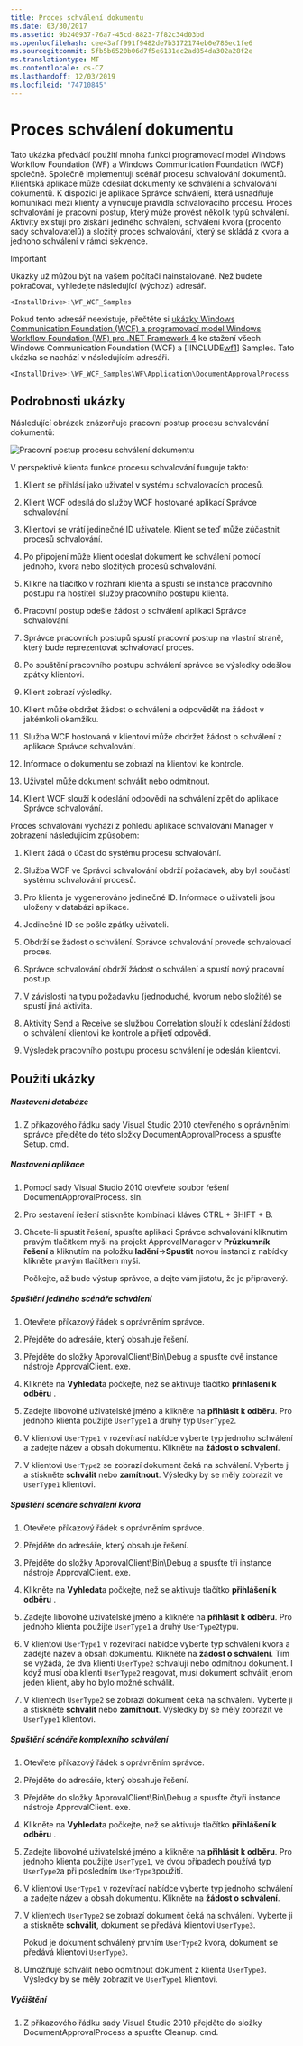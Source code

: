 ```yaml
---
title: Proces schválení dokumentu
ms.date: 03/30/2017
ms.assetid: 9b240937-76a7-45cd-8823-7f82c34d03bd
ms.openlocfilehash: cee43aff991f9482de7b3172174eb0e786ec1fe6
ms.sourcegitcommit: 5fb5b6520b06d7f5e6131ec2ad854da302a28f2e
ms.translationtype: MT
ms.contentlocale: cs-CZ
ms.lasthandoff: 12/03/2019
ms.locfileid: "74710845"
---
```

# <a name="document-approval-process"></a>Proces schválení dokumentu

Tato ukázka předvádí použití mnoha funkcí programovací model Windows Workflow Foundation (WF) a Windows Communication Foundation (WCF) společně. Společně implementují scénář procesu schvalování dokumentů. Klientská aplikace může odesílat dokumenty ke schválení a schvalování dokumentů. K dispozici je aplikace Správce schválení, která usnadňuje komunikaci mezi klienty a vynucuje pravidla schvalovacího procesu. Proces schvalování je pracovní postup, který může provést několik typů schválení. Aktivity existují pro získání jediného schválení, schválení kvora (procento sady schvalovatelů) a složitý proces schvalování, který se skládá z kvora a jednoho schválení v rámci sekvence.

> [!IMPORTANT]
> Ukázky už můžou být na vašem počítači nainstalované. Než budete pokračovat, vyhledejte následující (výchozí) adresář.
>
> `<InstallDrive>:\WF_WCF_Samples`
>
> Pokud tento adresář neexistuje, přečtěte si [ukázky Windows Communication Foundation (WCF) a programovací model Windows Workflow Foundation (WF) pro .NET Framework 4](https://www.microsoft.com/download/details.aspx?id=21459) ke stažení všech Windows Communication Foundation (WCF) a [!INCLUDE[wf1](../../../../includes/wf1-md.md)] Samples. Tato ukázka se nachází v následujícím adresáři.
>
> `<InstallDrive>:\WF_WCF_Samples\WF\Application\DocumentApprovalProcess`

## <a name="sample-details"></a>Podrobnosti ukázky

Následující obrázek znázorňuje pracovní postup procesu schvalování dokumentů:

![Pracovní postup procesu schválení dokumentu](./media/document-approval-process/document-approval-process.jpg)

V perspektivě klienta funkce procesu schvalování funguje takto:

1. Klient se přihlásí jako uživatel v systému schvalovacích procesů.

2. Klient WCF odesílá do služby WCF hostované aplikací Správce schvalování.

3. Klientovi se vrátí jedinečné ID uživatele. Klient se teď může zúčastnit procesů schvalování.

4. Po připojení může klient odeslat dokument ke schválení pomocí jednoho, kvora nebo složitých procesů schvalování.

5. Klikne na tlačítko v rozhraní klienta a spustí se instance pracovního postupu na hostiteli služby pracovního postupu klienta.

6. Pracovní postup odešle žádost o schválení aplikaci Správce schvalování.

7. Správce pracovních postupů spustí pracovní postup na vlastní straně, který bude reprezentovat schvalovací proces.

8. Po spuštění pracovního postupu schválení správce se výsledky odešlou zpátky klientovi.

9. Klient zobrazí výsledky.

10. Klient může obdržet žádost o schválení a odpovědět na žádost v jakémkoli okamžiku.

11. Služba WCF hostovaná v klientovi může obdržet žádost o schválení z aplikace Správce schvalování.

12. Informace o dokumentu se zobrazí na klientovi ke kontrole.

13. Uživatel může dokument schválit nebo odmítnout.

14. Klient WCF slouží k odeslání odpovědi na schválení zpět do aplikace Správce schvalování.

Proces schvalování vychází z pohledu aplikace schvalování Manager v zobrazení následujícím způsobem:

1. Klient žádá o účast do systému procesu schvalování.

2. Služba WCF ve Správci schvalování obdrží požadavek, aby byl součástí systému schvalování procesů.

3. Pro klienta je vygenerováno jedinečné ID. Informace o uživateli jsou uloženy v databázi aplikace.

4. Jedinečné ID se pošle zpátky uživateli.

5. Obdrží se žádost o schválení. Správce schvalování provede schvalovací proces.

6. Správce schvalování obdrží žádost o schválení a spustí nový pracovní postup.

7. V závislosti na typu požadavku (jednoduché, kvorum nebo složité) se spustí jiná aktivita.

8. Aktivity Send a Receive se službou Correlation slouží k odeslání žádosti o schválení klientovi ke kontrole a přijetí odpovědi.

9. Výsledek pracovního postupu procesu schválení je odeslán klientovi.

## <a name="using-the-sample"></a>Použití ukázky

##### <a name="to-set-up-the-database"></a>Nastavení databáze

1. Z příkazového řádku sady Visual Studio 2010 otevřeného s oprávněními správce přejděte do této složky DocumentApprovalProcess a spusťte Setup. cmd.

##### <a name="to-set-up-the-application"></a>Nastavení aplikace

1. Pomocí sady Visual Studio 2010 otevřete soubor řešení DocumentApprovalProcess. sln.

2. Pro sestavení řešení stiskněte kombinaci kláves CTRL + SHIFT + B.

3. Chcete-li spustit řešení, spusťte aplikaci Správce schvalování kliknutím pravým tlačítkem myši na projekt ApprovalManager v **Průzkumník řešení** a kliknutím na položku **ladění**->**Spustit** novou instanci z nabídky klikněte pravým tlačítkem myši.

    Počkejte, až bude výstup správce, a dejte vám jistotu, že je připravený.

##### <a name="to-run-the-single-approval-scenario"></a>Spuštění jediného scénáře schválení

1. Otevřete příkazový řádek s oprávněním správce.

2. Přejděte do adresáře, který obsahuje řešení.

3. Přejděte do složky ApprovalClient\Bin\Debug a spusťte dvě instance nástroje ApprovalClient. exe.

4. Klikněte na **Vyhledat**a počkejte, než se aktivuje tlačítko **přihlášení k odběru** .

5. Zadejte libovolné uživatelské jméno a klikněte na **přihlásit k odběru**. Pro jednoho klienta použijte `UserType1` a druhý typ `UserType2`.

6. V klientovi `UserType1` v rozevírací nabídce vyberte typ jednoho schválení a zadejte název a obsah dokumentu. Klikněte na **žádost o schválení**.

7. V klientovi `UserType2` se zobrazí dokument čeká na schválení. Vyberte ji a stiskněte **schválit** nebo **zamítnout**. Výsledky by se měly zobrazit ve `UserType1` klientovi.

##### <a name="to-run-the-quorum-approval-scenario"></a>Spuštění scénáře schválení kvora

1. Otevřete příkazový řádek s oprávněním správce.

2. Přejděte do adresáře, který obsahuje řešení.

3. Přejděte do složky ApprovalClient\Bin\Debug a spusťte tři instance nástroje ApprovalClient. exe.

4. Klikněte na **Vyhledat**a počkejte, než se aktivuje tlačítko **přihlášení k odběru** .

5. Zadejte libovolné uživatelské jméno a klikněte na **přihlásit k odběru**. Pro jednoho klienta použijte `UserType1` a druhý `UserType2`typu.

6. V klientovi `UserType1` v rozevírací nabídce vyberte typ schválení kvora a zadejte název a obsah dokumentu. Klikněte na **žádost o schválení**. Tím se vyžádá, že dva klienti `UserType2` schvalují nebo odmítnou dokument. I když musí oba klienti `UserType2` reagovat, musí dokument schválit jenom jeden klient, aby ho bylo možné schválit.

7. V klientech `UserType2` se zobrazí dokument čeká na schválení. Vyberte ji a stiskněte **schválit** nebo **zamítnout**. Výsledky by se měly zobrazit ve `UserType1` klientovi.

##### <a name="to-run-the-complex-approval-scenario"></a>Spuštění scénáře komplexního schválení

1. Otevřete příkazový řádek s oprávněním správce.

2. Přejděte do adresáře, který obsahuje řešení.

3. Přejděte do složky ApprovalClient\Bin\Debug a spusťte čtyři instance nástroje ApprovalClient. exe.

4. Klikněte na **Vyhledat**a počkejte, než se aktivuje tlačítko **přihlášení k odběru** .

5. Zadejte libovolné uživatelské jméno a klikněte na **přihlásit k odběru**. Pro jednoho klienta použijte `UserType1`, ve dvou případech používá typ `UserType2`a při posledním `UserType3`použití.

6. V klientovi `UserType1` v rozevírací nabídce vyberte typ jednoho schválení a zadejte název a obsah dokumentu. Klikněte na **žádost o schválení**.

7. V klientech `UserType2` se zobrazí dokument čeká na schválení. Vyberte ji a stiskněte **schválit**, dokument se předává klientovi `UserType3`.

    Pokud je dokument schválený prvním `UserType2` kvora, dokument se předává klientovi `UserType3`.

8. Umožňuje schválit nebo odmítnout dokument z klienta `UserType3`. Výsledky by se měly zobrazit ve `UserType1` klientovi.

##### <a name="to-clean-up"></a>Vyčištění

1. Z příkazového řádku sady Visual Studio 2010 přejděte do složky DocumentApprovalProcess a spusťte Cleanup. cmd.
